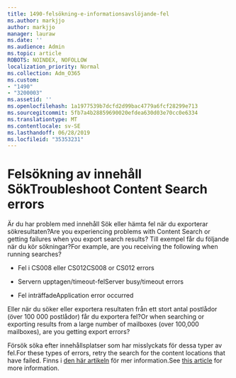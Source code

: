 ```yaml
---
title: 1490-felsökning-e-informationsavslöjande-fel
ms.author: markjjo
author: markjjo
manager: lauraw
ms.date: ''
ms.audience: Admin
ms.topic: article
ROBOTS: NOINDEX, NOFOLLOW
localization_priority: Normal
ms.collection: Adm_O365
ms.custom:
- "1490"
- "3200003"
ms.assetid: ''
ms.openlocfilehash: 1a1977539b7dcfd2d99bac4779a6fcf28299e713
ms.sourcegitcommit: 5fb7a4b28859690020efdea630d03e70cc0e6334
ms.translationtype: MT
ms.contentlocale: sv-SE
ms.lasthandoff: 06/28/2019
ms.locfileid: "35353231"
---
```

# <a name="troubleshoot-content-search-errors"></a><span data-ttu-id="2baa7-102">Felsökning av innehåll Sök</span><span class="sxs-lookup"><span data-stu-id="2baa7-102">Troubleshoot Content Search errors</span></span>

<span data-ttu-id="2baa7-103">Är du har problem med innehåll Sök eller hämta fel när du exporterar sökresultaten?</span><span class="sxs-lookup"><span data-stu-id="2baa7-103">Are you experiencing problems with Content Search or getting failures when you export search results?</span></span>
<span data-ttu-id="2baa7-104">Till exempel får du följande när du kör sökningar?</span><span class="sxs-lookup"><span data-stu-id="2baa7-104">For example, are you receiving the following when running searches?</span></span>

- <span data-ttu-id="2baa7-105">Fel i CS008 eller CS012</span><span class="sxs-lookup"><span data-stu-id="2baa7-105">CS008 or CS012 errors</span></span>

- <span data-ttu-id="2baa7-106">Servern upptagen/timeout-fel</span><span class="sxs-lookup"><span data-stu-id="2baa7-106">Server busy/timeout errors</span></span>

- <span data-ttu-id="2baa7-107">Fel inträffade</span><span class="sxs-lookup"><span data-stu-id="2baa7-107">Application error occurred</span></span>

<span data-ttu-id="2baa7-108">Eller när du söker eller exportera resultaten från ett stort antal postlådor (över 100 000 postlådor) får du exportera fel?</span><span class="sxs-lookup"><span data-stu-id="2baa7-108">Or when searching or exporting results from a large number of mailboxes (over 100,000 mailboxes), are you getting export errors?</span></span>

<span data-ttu-id="2baa7-109">Försök söka efter innehållsplatser som har misslyckats för dessa typer av fel.</span><span class="sxs-lookup"><span data-stu-id="2baa7-109">For these types of errors, retry the search for the content locations that have failed.</span></span> <span data-ttu-id="2baa7-110">Finns i [den här artikeln](https://docs.microsoft.com/office365/securitycompliance/retry-failed-content-search) för mer information.</span><span class="sxs-lookup"><span data-stu-id="2baa7-110">See  [this article](https://docs.microsoft.com/office365/securitycompliance/retry-failed-content-search) for more information.</span></span>
